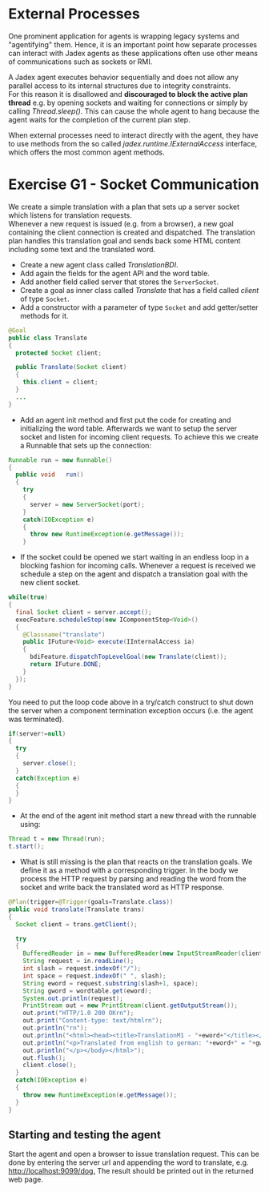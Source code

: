 # External Processes

One prominent application for agents is wrapping legacy systems and "agentifying" them. 
Hence, it is an important point how separate processes can interact with Jadex agents as these applications often use other means of communications such as sockets or RMI.

A Jadex agent executes behavior sequentially and does not allow any parallel access to its internal structures due to integrity constraints.  
For this reason it is disallowed and **discouraged to block the active plan thread** e.g. by opening sockets and waiting for connections or simply by calling *Thread.sleep()*.
This can cause the whole agent to hang because the agent waits for the completion of the current plan step.

When external processes need to interact directly with the agent, they have to use methods from the so called *jadex.runtime.IExternalAccess* interface, which offers the most common agent methods.

# Exercise G1 - Socket Communication

We create a simple translation with a plan that sets up a server socket which listens for translation requests.  
Whenever a new request is issued (e.g. from a browser), a new goal containing the client connection is created and dispatched. 
The translation plan handles this translation goal and sends back some HTML content including some text and the translated word.

-   Create a new agent class called *TranslationBDI*.
-   Add again the fields for the agent API and the word table.
-   Add another field called server that stores the ```ServerSocket```.
-   Create a goal as inner class called *Translate* that has a field called *client* of type ```Socket```. 
-   Add a constructor with a parameter of type ```Socket``` and add getter/setter methods for it.

```java
@Goal
public class Translate
{
  protected Socket client;

  public Translate(Socket client)
  {
    this.client = client;
  }
  ...
}
```

-   Add an agent init method and first put the code for creating and initializing the word table. Afterwards we want to setup the server socket and listen for incoming client requests. To achieve this we create a Runnable that sets up the connection:

```java
Runnable run = new Runnable()
{			
  public void	run()
  {
    try
    {
      server = new ServerSocket(port);
    }
    catch(IOException e)
    {
      throw new RuntimeException(e.getMessage());
    }
```

-   If the socket could be opened we start waiting in an endless loop in a blocking fashion for incoming calls. Whenever a request is received we schedule a step on the agent and dispatch a translation goal with the new client socket. 

```java
while(true)
{
  final Socket client = server.accept();
  execFeature.scheduleStep(new IComponentStep<Void>()
  {
    @Classname("translate")
    public IFuture<Void> execute(IInternalAccess ia)
    {
      bdiFeature.dispatchTopLevelGoal(new Translate(client));
      return IFuture.DONE;
    }
  });
}
```

You need to put the loop code above in a try/catch construct to shut down the server when a component termination exception occurs (i.e. the agent was terminated).

```java
if(server!=null)
{
  try
  {
    server.close();
  }
  catch(Exception e)
  {
  }
}
```

-   At the end of the agent init method start a new thread with the runnable using:

```java
Thread t = new Thread(run);
t.start();
```

-   What is still missing is the plan that reacts on the translation goals. We define it as a method with a corresponding trigger. In the body we process the HTTP request by parsing and reading the word from the socket and write back the translated word as HTTP response.

```java
@Plan(trigger=@Trigger(goals=Translate.class))
public void translate(Translate trans)
{
  Socket client = trans.getClient();

  try
  {
    BufferedReader in = new BufferedReader(new InputStreamReader(client.getInputStream()));
    String request = in.readLine();
    int slash = request.indexOf("/");
    int space = request.indexOf(" ", slash);
    String eword = request.substring(slash+1, space);
    String gword = wordtable.get(eword);
    System.out.println(request);
    PrintStream	out = new PrintStream(client.getOutputStream());
    out.print("HTTP/1.0 200 OKrn");
    out.print("Content-type: text/htmlrn");
    out.println("rn");
    out.println("<html><head><title>TranslationM1 - "+eword+"</title></head><body>");
    out.println("<p>Translated from english to german: "+eword+" = "+gword+".");
    out.println("</p></body></html>");
    out.flush();
    client.close();
  }
  catch(IOException e)
  {
    throw new RuntimeException(e.getMessage());
  }
} 
```

## Starting and testing the agent 
Start the agent and open a browser to issue translation request. This can be done by entering the server url and appending the word to translate, e.g. [http://localhost:9099/dog.](http://localhost:9099/dog.)  The result should be printed out in the returned web page.
